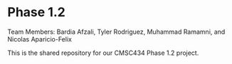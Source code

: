 # Phase 1.2
Team Members: Bardia Afzali, Tyler Rodriguez, Muhammad Ramamni, and Nicolas Aparicio-Felix

This is the shared repository for our CMSC434 Phase 1.2 project.